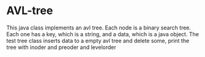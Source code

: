 # AVL-tree
This java class implements an avl tree.
Each node is a binary search tree.
Each one has a key, which is a string, and a data, which is a java object.
The test tree class inserts data to a empty avl tree and delete some, print the tree with inoder and preoder and levelorder

